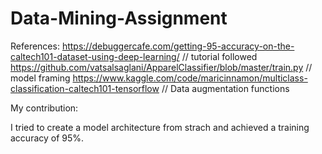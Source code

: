 # Data-Mining-Assignment

References:
    https://debuggercafe.com/getting-95-accuracy-on-the-caltech101-dataset-using-deep-learning/ // tutorial followed
        https://github.com/vatsalsaglani/ApparelClassifier/blob/master/train.py // model framing
            https://www.kaggle.com/code/maricinnamon/multiclass-classification-caltech101-tensorflow // Data augmentation functions
            
My contribution:

I tried to create a model architecture from strach and achieved a training accuracy of 95%.
